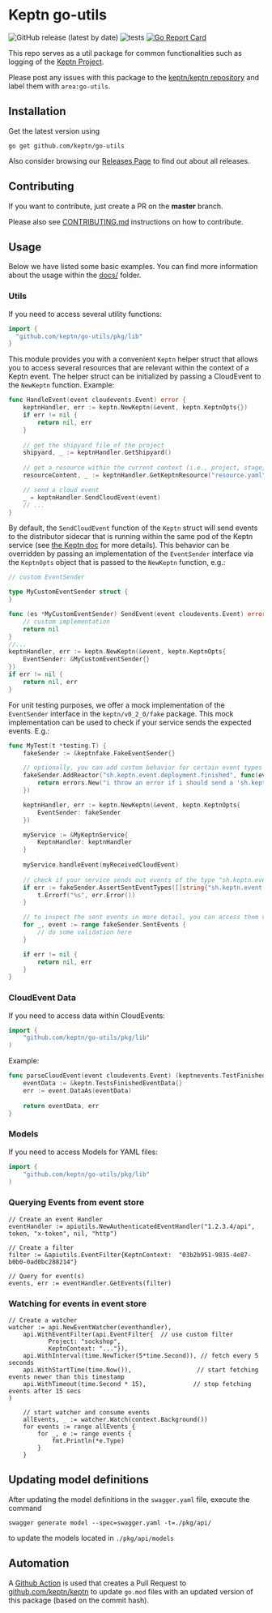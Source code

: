# Keptn go-utils
![GitHub release (latest by date)](https://img.shields.io/github/v/release/keptn/go-utils)
![tests](https://github.com/keptn/go-utils/workflows/tests/badge.svg)
[![Go Report Card](https://goreportcard.com/badge/github.com/keptn/go-utils)](https://goreportcard.com/report/github.com/keptn/go-utils)

This repo serves as a util package for common functionalities such as logging of the [Keptn Project](https://github.com/keptn).

Please post any issues with this package to the [keptn/keptn repository](https://github.com/keptn/keptn/issues) and label them with `area:go-utils`.

## Installation

Get the latest version using
```console
go get github.com/keptn/go-utils
```
Also consider browsing our [Releases Page](https://github.com/keptn/go-utils/releases) to find out about all releases.


## Contributing

If you want to contribute, just create a PR on the **master** branch.

Please also see [CONTRIBUTING.md](CONTRIBUTING.md) instructions on how to contribute.

## Usage

Below we have listed some basic examples. You can find more information about the usage within the [docs/](docs/) folder.

### Utils
If you need to access several utility functions:

```go
import {
  "github.com/keptn/go-utils/pkg/lib"
}
```

This module provides you with a convenient `Keptn` helper struct that allows you to access several resources that are relevant within the context of a 
Keptn event. The helper struct can be initialized by passing a CloudEvent to the `NewKeptn` function. Example:

```go
func HandleEvent(event cloudevents.Event) error {
	keptnHandler, err := keptn.NewKeptn(&event, keptn.KeptnOpts{})
	if err != nil {
		return nil, err
	}
	
    // get the shipyard file of the project
    shipyard, _ := keptnHandler.GetShipyard()
    
    // get a resource within the current context (i.e., project, stage, service) of the event
    resourceContent, _ := keptnHandler.GetKeptnResource("resource.yaml")

    // send a cloud event
    _ = keptnHandler.SendCloudEvent(event)
    // ...
}
```

By default, the `SendCloudEvent` function of the `Keptn` struct will send events to the distributor sidecar that is running within the same pod of the Keptn service (see [the Keptn doc](https://keptn.sh/docs/0.8.x/integrations/custom_integration/#subscription-to-keptn-event) for more details).
This behavior can be overridden by passing an implementation of the `EventSender` interface via the `KeptnOpts` object that is passed to the `NewKeptn` function, e.g.:

```go
// custom EventSender

type MyCustomEventSender struct {
}

func (es *MyCustomEventSender) SendEvent(event cloudevents.Event) error {
    // custom implementation
    return nil
}
//...
keptnHandler, err := keptn.NewKeptn(&event, keptn.KeptnOpts{
    EventSender: &MyCustomEventSender{}
})
if err != nil {
    return nil, err
}
```

For unit testing purposes, we offer a mock implementation of the `EventSender` interface in the `keptn/v0_2_0/fake` package. This mock implementation can be used to check if your service sends the expected events. E.g.:

```go
func MyTest(t *testing.T) {
    fakeSender := &keptnfake.FakeEventSender{}

    // optionally, you can add custom behavior for certain event types (e.g. returning an error for a certain event type):
    fakeSender.AddReactor("sh.keptn.event.deployment.finished", func(event cloudevents.Event) error {
        return errors.New("i throw an error if i should send a 'sh.keptn.event.deployment.finished' event")
    })

    keptnHandler, err := keptn.NewKeptn(&event, keptn.KeptnOpts{
        EventSender: fakeSender
    })

    myService := &MyKeptnService{
        KeptnHandler: keptnHandler
    }
    
    myService.handleEvent(myReceivedCloudEvent)
    
    // check if your service sends out events of the type "sh.keptn.event.deployment.started" and "sh.keptn.event.deployment.finished"
    if err := fakeSender.AssertSentEventTypes([]string{"sh.keptn.event.deployment.started", "sh.keptn.event.deployment.finished"}); err != nil {
        t.Errorf("%s", err.Error())
    }

    // to inspect the sent events in more detail, you can access them via fakeSender.SentEvents
    for _, event := range fakeSender.SentEvents {
        // do some validation here
    }

    if err != nil {
        return nil, err
    }
}

```

### CloudEvent Data
If you need to access data within CloudEvents:

```go
import {
	"github.com/keptn/go-utils/pkg/lib"
)
```

Example:

```go
func parseCloudEvent(event cloudevents.Event) (keptnevents.TestFinishedEventData, error) {
	eventData := &keptn.TestsFinishedEventData{}
	err := event.DataAs(eventData)
    
    return eventData, err
}
```

### Models
If you need to access Models for YAML files:

```go
import {
	"github.com/keptn/go-utils/pkg/lib"
)
```

### Querying Events from event store
```
// Create an event Handler
eventHandler := apiutils.NewAuthenticatedEventHandler("1.2.3.4/api", token, "x-token", nil, "http")

// Create a filter
filter := &apiutils.EventFilter{KeptnContext:  "03b2b951-9835-4e87-b0b0-0ad0bc288214"}

// Query for event(s)
events, err := eventHandler.GetEvents(filter)
```

### Watching for events in event store
```
// Create a watcher
watcher := api.NewEventWatcher(eventhandler),
	api.WithEventFilter(api.EventFilter{  // use custom filter
           Project: "sockshop",
           KeptnContext: "..."}),
	api.WithInterval(time.NewTicker(5*time.Second)), // fetch every 5 seconds
	api.WithStartTime(time.Now()),                  // start fetching events newer than this timestamp
	api.WithTimeout(time.Second * 15),             // stop fetching events after 15 secs
)

    // start watcher and consume events
	allEvents, _ := watcher.Watch(context.Background())
	for events := range allEvents {
		for _, e := range events {
			fmt.Println(*e.Type)
		}
	}
``` 


## Updating model definitions
After updating the model definitions in the `swagger.yaml` file, execute the command

```
swagger generate model --spec=swagger.yaml -t=./pkg/api/
```

to update the models located in `./pkg/api/models`


## Automation

A [Github Action](https://github.com/keptn/go-utils/actions?query=workflow%3A%22Auto+PR+to+keptn%2Fkeptn%22) is used
that creates a Pull Request to  [github.com/keptn/keptn](https://github.com/keptn/keptn) to update `go.mod`
files with an updated version of this  package (based on the commit hash).